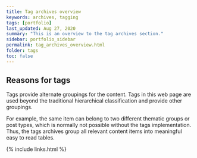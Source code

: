 ```yaml
---
title: Tag archives overview
keywords: archives, tagging
tags: [portfolio]
last_updated: Aug 27, 2020
summary: "This is an overview to the tag archives section."
sidebar: portfolio_sidebar
permalink: tag_archives_overview.html
folder: tags
toc: false
---
```


## Reasons for tags

Tags provide alternate groupings for the content. Tags in this web page are used beyond the traditional hierarchical classification and provide other groupings. 

For example, the same item can belong to two different thematic groups or post types, which is normally not possible without the tags implementation. Thus, the tags archives group all relevant content items into meaningful easy to read tables.

{% include links.html %}
